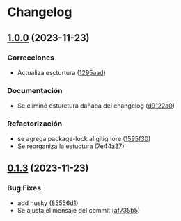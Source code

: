 # Changelog



## [1.0.0](https://github.com/DanielRondonGarcia/template/compare/0.1.3...1.0.0) (2023-11-23)


### Correcciones

* Actualiza escturtura ([1295aad](https://github.com/DanielRondonGarcia/template/commit/1295aad7e4f2b85f400aea6afce5fe7090702082))


### Documentación

* Se eliminó esturctura dañada del changelog ([d9122a0](https://github.com/DanielRondonGarcia/template/commit/d9122a05b51e7dea50dad8d2034b9d5e5a1cd719))


### Refactorización

* se agrega package-lock al gitignore ([1595f30](https://github.com/DanielRondonGarcia/template/commit/1595f3092ab93446c6da3eb0dd94192e2e409a57))
* Se reorganiza la estuctura ([7e44a37](https://github.com/DanielRondonGarcia/template/commit/7e44a3747b67a97da4d6602e7f69f3af91df1f8e))

## [0.1.3](https://github.com/DanielRondonGarcia/template/compare/0.1.2...0.1.3) (2023-11-23)


### Bug Fixes

* add husky ([85556d1](https://github.com/DanielRondonGarcia/template/commit/85556d18de576cad9e54626e7b7db09e91ce61e4))
* Se ajusta el mensaje del commit ([af735b5](https://github.com/DanielRondonGarcia/template/commit/af735b51bb65e412a4a5aa4b9d72a355da32ada1))
